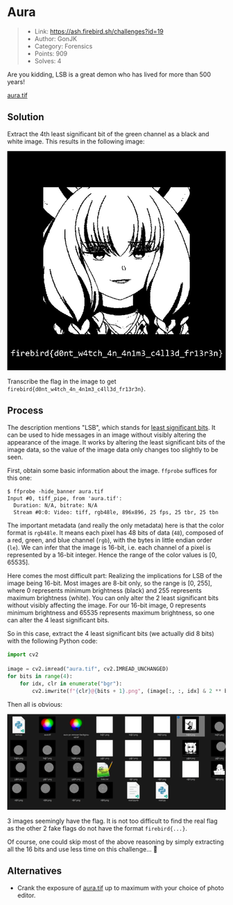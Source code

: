 # Aura

> - Link: <https://ash.firebird.sh/challenges?id=19>
> - Author: GonJK
> - Category: Forensics
> - Points: 909
> - Solves: 4

Are you kidding, LSB is a great demon who has lived for more than 500 years!

[aura.tif](writeup/aura.tif)

## Solution

Extract the 4th least significant bit of the green channel as a black and white image. This results in the following image:

![The 4th least significant bit of the green channel represented as a black and white image. The image contains an anime girl and the flag.](writeup/g@4.png)

Transcribe the flag in the image to get `firebird{d0nt_w4tch_4n_4n1m3_c4ll3d_fr13r3n}`.

## Process

The description mentions "LSB", which stands for [least significant bits](https://en.wikipedia.org/wiki/Bit_numbering#Least_significant_bit_in_digital_steganography). It can be used to hide messages in an image without visibly altering the appearance of the image. It works by altering the least significant bits of the image data, so the value of the image data only changes too slightly to be seen.

First, obtain some basic information about the image. `ffprobe` suffices for this one:

```shell
$ ffprobe -hide_banner aura.tif
Input #0, tiff_pipe, from 'aura.tif':
  Duration: N/A, bitrate: N/A
  Stream #0:0: Video: tiff, rgb48le, 896x896, 25 fps, 25 tbr, 25 tbn
```

The important metadata (and really the only metadata) here is that the color format is `rgb48le`. It means each pixel has 48 bits of data (`48`), composed of a red, green, and blue channel (`rgb`), with the bytes in little endian order (`le`). We can infer that the image is 16-bit, i.e. each channel of a pixel is represented by a 16-bit integer. Hence the range of the color values is [0, 65535].

Here comes the most difficult part: Realizing the implications for LSB of the image being 16-bit. Most images are 8-bit only, so the range is [0, 255], where 0 represents minimum brightness (black) and 255 represents maximum brightness (white). You can only alter the 2 least significant bits without visibly affecting the image. For our 16-bit image, 0 represents minimum brightness and 65535 represents maximum brightness, so one can alter the 4 least significant bits.

So in this case, extract the 4 least significant bits (we actually did 8 bits) with the following Python code:

```Python
import cv2

image = cv2.imread("aura.tif", cv2.IMREAD_UNCHANGED)
for bits in range(4):
    for idx, clr in enumerate("bgr"):
        cv2.imwrite(f"{clr}@{bits + 1}.png", (image[:, :, idx] & 2 ** bits) * (256 / 2 ** bits))
```

Then all is obvious:

![A screenshot of the file explorer showing the extracted images.](writeup/extracted.png)

3 images seemingly have the flag. It is not too difficult to find the real flag as the other 2 fake flags do not have the format `firebird{...}`.

Of course, one could skip most of the above reasoning by simply extracting all the 16 bits and use less time on this challenge... 🫠

## Alternatives

- Crank the exposure of [aura.tif](writeup/aura.tif) up to maximum with your choice of photo editor.
